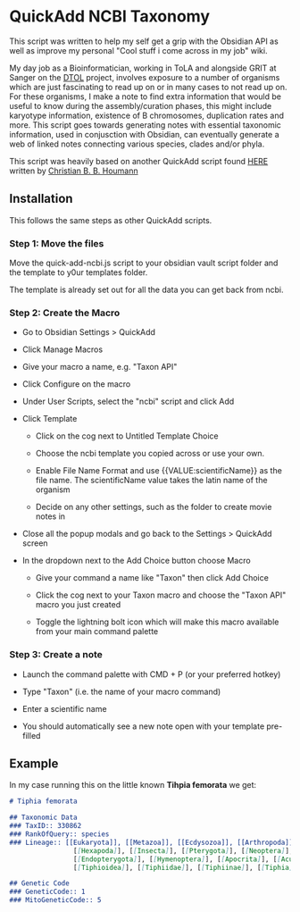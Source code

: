 # QuickAdd NCBI Taxonomy

This script was written to help my self get a grip with the Obsidian API
as well as improve my personal "Cool stuff i come across in my job" wiki.

My day job as a Bioinformatician, working in
ToLA and alongside GRIT at Sanger on the [DTOL](https://www.darwintreeoflife.org/) project, involves exposure to a number of
organisms which are just fascinating to read up on or in many cases to not read up on. 
For these organisms, I make a note to find extra information that would be useful to know during the assembly/curation phases, this might include karyotype information, existence of B chromosomes, duplication rates and more. This script goes towards generating notes with essential taxonomic information, used in conjusction with Obsidian, can eventually generate a web of linked notes connecting various species, clades and/or phyla.

This script was heavily based on another QuickAdd script found
[HERE](https://minimal.guide/Guides/Create+a+movie+database) written by [Christian B. B. Houmann](https://github.com/chhoumann)

## Installation

This follows the same steps as other QuickAdd scripts.

### Step 1: Move the files

Move the quick-add-ncbi.js script to your obsidian vault script folder 
and the template to y0ur templates folder.

The template is already set out for all the data you can get back from ncbi.

### Step 2: Create the Macro

- Go to Obsidian Settings > QuickAdd

- Click Manage Macros

- Give your macro a name, e.g. "Taxon API"

- Click Configure on the macro

- Under User Scripts, select the "ncbi" script and click Add

- Click Template

    - Click on the cog next to Untitled Template Choice

    - Choose the ncbi template you copied across or use your own.

    - Enable File Name Format and use {{VALUE:scientificName}} as the file name. 
    The scientificName value takes the latin name of the organism

    - Decide on any other settings, such as the folder to create movie notes in

- Close all the popup modals and go back to the Settings > QuickAdd screen

- In the dropdown next to the Add Choice button choose Macro

    - Give your command a name like "Taxon" then click Add Choice

    - Click the cog next to your Taxon macro and choose the "Taxon API" macro you just created

    - Toggle the lightning bolt icon which will make this macro available from your main command palette

### Step 3: Create a note

- Launch the command palette with CMD + P (or your preferred hotkey)

- Type "Taxon" (i.e. the name of your macro command)

- Enter a scientific name

- You should automatically see a new note open with your template pre-filled

## Example

In my case running this on the little known __Tihpia femorata__ we get:

```markdown
# Tiphia femorata

## Taxonomic Data
### TaxID:: 330862
### RankOfQuery:: species
### Lineage:: [[Eukaryota]], [[Metazoa]], [[Ecdysozoa]], [[Arthropoda]],
                [[Hexapoda]], [[Insecta]], [[Pterygota]], [[Neoptera]],
                [[Endopterygota]], [[Hymenoptera]], [[Apocrita]], [[Aculeata]],
                [[Tiphioidea]], [[Tiphiidae]], [[Tiphiinae]], [[Tiphia]], [[]]

## Genetic Code
### GeneticCode:: 1
### MitoGeneticCode:: 5
```
